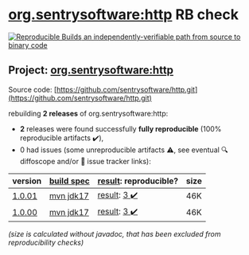 [org.sentrysoftware:http](https://central.sonatype.com/artifact/org.sentrysoftware/http/versions) RB check
=======

[![Reproducible Builds](https://reproducible-builds.org/images/logos/rb.svg) an independently-verifiable path from source to binary code](https://reproducible-builds.org/)

## Project: [org.sentrysoftware:http](https://central.sonatype.com/artifact/org.sentrysoftware/http/versions)

Source code: [https://github.com/sentrysoftware/http.git](https://github.com/sentrysoftware/http.git)

rebuilding **2 releases** of org.sentrysoftware:http:
- **2** releases were found successfully **fully reproducible** (100% reproducible artifacts :heavy_check_mark:),
- 0 had issues (some unreproducible artifacts :warning:, see eventual :mag: diffoscope and/or :memo: issue tracker links):

| version | [build spec](/BUILDSPEC.md) | [result](https://reproducible-builds.org/docs/jvm/): reproducible? | size |
| -- | --------- | ------ | -- |
| [1.0.01](https://central.sonatype.com/artifact/org.sentrysoftware/http/1.0.01/pom) | [mvn jdk17](http-1.0.01.buildspec) | [result](http-1.0.01.buildinfo): [3 :heavy_check_mark: ](http-1.0.01.buildcompare) | 46K |
| [1.0.00](https://central.sonatype.com/artifact/org.sentrysoftware/http/1.0.00/pom) | [mvn jdk17](http-1.0.00.buildspec) | [result](http-1.0.00.buildinfo): [3 :heavy_check_mark: ](http-1.0.00.buildcompare) | 46K |

<i>(size is calculated without javadoc, that has been excluded from reproducibility checks)</i>

